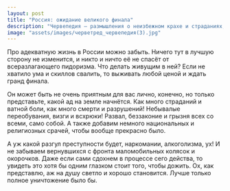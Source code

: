 ```yaml
---
layout: post
title: "Россия: ожидание великого финала"
description: "Червепедия — размышления о неизбежном крахе и страданиях, которые ждут Россию"
image: "assets/images/черветред_червепедия(3).jpg"
---
```


<p>Про адекватную жизнь в России можно забыть. Ничего тут в лучшую сторону не изменится, и никто и ничто её не спасёт от всеразлагающего пидоризма. Что делать живущим в ней? Если не хватило ума и скиллов свалить, то выживать любой ценой и ждать гранд финала.</p>

<p>Он может быть не очень приятным для вас лично, конечно, но только представьте, какой ад на земле начнётся. Как много страданий и ватной боли, как много смерти и разрушений! Небывалые переобувания, визги и всхрюки! Развал, беззаконие и грызня всех со всеми, само собой. А также добавим немного национальных и религиозных срачей, чтобы вообще прекрасно было.</p>

<p>А уж какой разгул преступности будет, наркомании, алкоголизма, ух! И не забываем вернувшихся с фронта маломобильных колясок и окорочков. Даже если сами сдохнем в процессе сего действа, то увидеть это хотя бы одним глазком стоит того, чтобы дожить. Ох, как представлю, аж на душу светло и хорошо становится. Лучше только полное уничтожение было бы.</p>